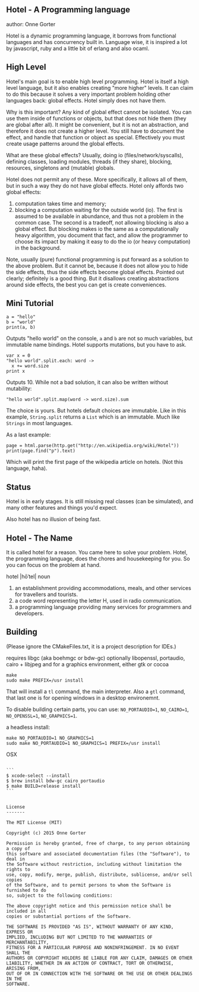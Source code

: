 Hotel - A Programming language
------------------------------

author: Onne Gorter

Hotel is a dynamic programming language, it borrows from functional languages
and has concurrency built in. Language wise, it is inspired a lot by
javascript, ruby and a little bit of erlang and also ocaml.

High Level
----------

Hotel's main goal is to enable high level programming. Hotel is itself a high
level language, but it also enables creating "more higher" levels. It can claim
to do this because it solves a very important problem holding other languages
back: global effects. Hotel simply does not have them.

Why is this important? Any kind of global effect cannot be isolated. You can
use them inside of functions or objects, but that does not hide them (they are
global after all). It might be convenient, but it is not an abstraction, and
therefore it does not create a higher level. You still have to document the
effect, and handle that function or object as special. Effectively you must
create usage patterns around the global effects.

What are these global effects? Usually, doing io (files/network/syscalls),
defining classes, loading modules, threads (if they share), blocking, resources,
singletons and (mutable) globals.

Hotel does not permit any of these. More specifically, it allows all of them,
but in such a way they do not have global effects. Hotel only affords two
global effects:
1. computation takes time and memory;
2. blocking a computation waiting for the outside world (io).
The first is assumed to be available in abundance, and thus not a problem in
the common case. The second is a tradeoff, not allowing blocking is also a
global effect. But blocking makes io the same as a computationally heavy
algorithm, you document that fact, and allow the programmer to choose its
impact by making it easy to do the io (or heavy computation) in the background.

Note, usually (pure) functional programming is put forward as a solution to the
above problem. But it cannot be, because it does not allow you to hide the side
effects, thus the side effects become global effects. Pointed out clearly;
definitely is a good thing. But it disallows creating abstractions around side
effects, the best you can get is create conveniences.


Mini Tutorial
------------
```
a = "hello"
b = "world"
print(a, b)
```
Outputs "hello world" on the console, `a` and `b` are not so much variables, but
immutable name bindings. Hotel supports mutations, but you have to ask.

```
var x = 0
"hello world".split.each: word ->
  x += word.size
print x
```

Outputs 10. While not a bad solution, it can also be written without
mutability:

```
"hello world".split.map(word -> word.size).sum
```

The choice is yours. But hotels default choices are immutable. Like in this
example, `String.split` returns a `List` which is an immutable. Much like
`Strings` in most languages.

As a last example:

```
page = html.parse(http.get("http://en.wikipedia.org/wiki/Hotel"))
print(page.find("p").text)
```

Which will print the first page of the wikipedia article on hotels. (Not this
language, haha).


Status
------

Hotel is in early stages. It is still missing real classes (can be simulated),
and many other features and things you'd expect.

Also hotel has no illusion of being fast.


Hotel - The Name
----------------

It is called hotel for a reason. You came here to solve your problem. Hotel,
the programming language, does the chores and housekeeping for you. So you can
focus on the problem at hand.

hotel |hōˈtel|
noun

1. an establishment providing accommodations, meals, and other services for
   travellers and tourists.
2. a code word representing the letter H, used in radio communication.
3. a programming language providing many services for programmers and
   developers.


Building
--------

(Please ignore the CMakeFiles.txt, it is a project description for IDEs.)

requires libgc (aka boehmgc or bdw-gc)
optionally libopenssl, portaudio, cairo + libjpeg
and for a graphics environment, either gtk or cocoa

```
make
sudo make PREFIX=/usr install
```

That will install a `tl` command, the main interpreter. Also a `gtl` command,
that last one is for opening windows in a desktop environemnt.

To disable building certain parts, you can use: `NO_PORTAUDIO=1`, `NO_CAIRO=1`,
`NO_OPENSSL=1`, `NO_GRAPHICS=1`.

a headless install:

```
make NO_PORTAUDIO=1 NO_GRAPHICS=1
sudo make NO_PORTAUDIO=1 NO_GRAPHICS=1 PREFIX=/usr install
```

OSX
~~~

```
$ xcode-select --install
$ brew install bdw-gc cairo portaudio
$ make BUILD=release install
```


License
-------

The MIT License (MIT)

Copyright (c) 2015 Onne Gorter

Permission is hereby granted, free of charge, to any person obtaining a copy of
this software and associated documentation files (the "Software"), to deal in
the Software without restriction, including without limitation the rights to
use, copy, modify, merge, publish, distribute, sublicense, and/or sell copies
of the Software, and to permit persons to whom the Software is furnished to do
so, subject to the following conditions:

The above copyright notice and this permission notice shall be included in all
copies or substantial portions of the Software.

THE SOFTWARE IS PROVIDED "AS IS", WITHOUT WARRANTY OF ANY KIND, EXPRESS OR
IMPLIED, INCLUDING BUT NOT LIMITED TO THE WARRANTIES OF MERCHANTABILITY,
FITNESS FOR A PARTICULAR PURPOSE AND NONINFRINGEMENT. IN NO EVENT SHALL THE
AUTHORS OR COPYRIGHT HOLDERS BE LIABLE FOR ANY CLAIM, DAMAGES OR OTHER
LIABILITY, WHETHER IN AN ACTION OF CONTRACT, TORT OR OTHERWISE, ARISING FROM,
OUT OF OR IN CONNECTION WITH THE SOFTWARE OR THE USE OR OTHER DEALINGS IN THE
SOFTWARE.
